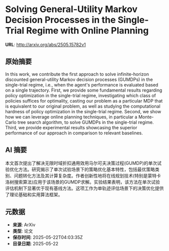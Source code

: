 # Solving General-Utility Markov Decision Processes in the Single-Trial Regime with Online Planning

**URL**: http://arxiv.org/abs/2505.15782v1

## 原始摘要

In this work, we contribute the first approach to solve infinite-horizon
discounted general-utility Markov decision processes (GUMDPs) in the
single-trial regime, i.e., when the agent's performance is evaluated based on a
single trajectory. First, we provide some fundamental results regarding policy
optimization in the single-trial regime, investigating which class of policies
suffices for optimality, casting our problem as a particular MDP that is
equivalent to our original problem, as well as studying the computational
hardness of policy optimization in the single-trial regime. Second, we show how
we can leverage online planning techniques, in particular a Monte-Carlo tree
search algorithm, to solve GUMDPs in the single-trial regime. Third, we provide
experimental results showcasing the superior performance of our approach in
comparison to relevant baselines.


## AI 摘要

本文首次提出了解决无限时域折扣通用效用马尔可夫决策过程(GUMDP)的单次试验优化方法。研究揭示了单次试验场景下的策略优化基本特性，包括最优策略类别、问题转化方法及其计算复杂度。作者创新性地将在线规划技术(特别是蒙特卡洛树搜索算法)应用于该场景的GUMDP求解。实验结果表明，该方法在单次试验评估机制下显著优于现有基线方法。这项工作为单轨迹评估场景下的决策优化提供了理论基础和实用算法框架。

## 元数据

- **来源**: ArXiv
- **类型**: 论文
- **保存时间**: 2025-05-22T04:03:35Z
- **目录日期**: 2025-05-22
